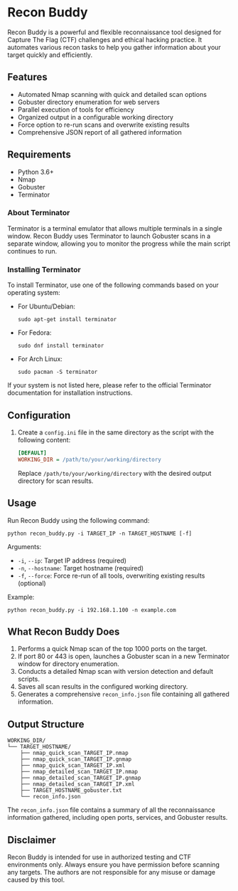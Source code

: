 # Recon Buddy

Recon Buddy is a powerful and flexible reconnaissance tool designed for Capture The Flag (CTF) challenges and ethical hacking practice. It automates various recon tasks to help you gather information about your target quickly and efficiently.

## Features

- Automated Nmap scanning with quick and detailed scan options
- Gobuster directory enumeration for web servers
- Parallel execution of tools for efficiency
- Organized output in a configurable working directory
- Force option to re-run scans and overwrite existing results
- Comprehensive JSON report of all gathered information

## Requirements

- Python 3.6+
- Nmap
- Gobuster
- Terminator

### About Terminator

Terminator is a terminal emulator that allows multiple terminals in a single window. Recon Buddy uses Terminator to launch Gobuster scans in a separate window, allowing you to monitor the progress while the main script continues to run.

### Installing Terminator

To install Terminator, use one of the following commands based on your operating system:

- For Ubuntu/Debian:
  ```
  sudo apt-get install terminator
  ```
- For Fedora:
  ```
  sudo dnf install terminator
  ```
- For Arch Linux:
  ```
  sudo pacman -S terminator
  ```

If your system is not listed here, please refer to the official Terminator documentation for installation instructions.

## Configuration

1. Create a `config.ini` file in the same directory as the script with the following content:
   ```ini
   [DEFAULT]
   WORKING_DIR = /path/to/your/working/directory
   ```
   Replace `/path/to/your/working/directory` with the desired output directory for scan results.

## Usage

Run Recon Buddy using the following command:

```
python recon_buddy.py -i TARGET_IP -n TARGET_HOSTNAME [-f]
```

Arguments:
- `-i`, `--ip`: Target IP address (required)
- `-n`, `--hostname`: Target hostname (required)
- `-f`, `--force`: Force re-run of all tools, overwriting existing results (optional)

Example:
```
python recon_buddy.py -i 192.168.1.100 -n example.com
```

## What Recon Buddy Does

1. Performs a quick Nmap scan of the top 1000 ports on the target.
2. If port 80 or 443 is open, launches a Gobuster scan in a new Terminator window for directory enumeration.
3. Conducts a detailed Nmap scan with version detection and default scripts.
4. Saves all scan results in the configured working directory.
5. Generates a comprehensive `recon_info.json` file containing all gathered information.

## Output Structure

```
WORKING_DIR/
└── TARGET_HOSTNAME/
    ├── nmap_quick_scan_TARGET_IP.nmap
    ├── nmap_quick_scan_TARGET_IP.gnmap
    ├── nmap_quick_scan_TARGET_IP.xml
    ├── nmap_detailed_scan_TARGET_IP.nmap
    ├── nmap_detailed_scan_TARGET_IP.gnmap
    ├── nmap_detailed_scan_TARGET_IP.xml
    ├── TARGET_HOSTNAME_gobuster.txt
    └── recon_info.json
```

The `recon_info.json` file contains a summary of all the reconnaissance information gathered, including open ports, services, and Gobuster results.

## Disclaimer

Recon Buddy is intended for use in authorized testing and CTF environments only. Always ensure you have permission before scanning any targets. The authors are not responsible for any misuse or damage caused by this tool.